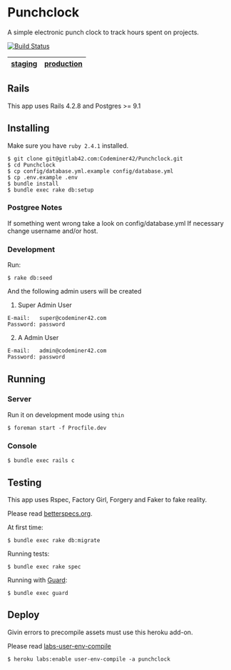 Punchclock
=========

A simple electronic punch clock to track hours spent on projects.

[![Build Status](http://gitlab42.com/Codeminer42/Punchclock/badges/master/build.svg)](http://gitlab42.com/Codeminer42/Punchclock/pipelines)

| [staging][1] | [production][2] |
|--------------|-----------------|

## Rails

This app uses Rails 4.2.8 and Postgres >= 9.1

## Installing

Make sure you have `ruby 2.4.1` installed.

```console
$ git clone git@gitlab42.com:Codeminer42/Punchclock.git
$ cd Punchclock
$ cp config/database.yml.example config/database.yml
$ cp .env.example .env
$ bundle install
$ bundle exec rake db:setup
```

### Postgree Notes
If something went wrong take a look on
config/database.yml
If necessary change username and/or host.

### Development

Run:
```console
$ rake db:seed
```
And the following admin users will be created

1. Super Admin User
```
E-mail:   super@codeminer42.com
Password: password
```

2. A Admin User
```
E-mail:   admin@codeminer42.com
Password: password
```

## Running

### Server

Run it on development mode using `thin`

```console
$ foreman start -f Procfile.dev
```

### Console

```console
$ bundle exec rails c
```

## Testing

This app uses Rspec, Factory Girl, Forgery and Faker to fake reality.

Please read [betterspecs.org](http://betterspecs.org/).

At first time:
```console
$ bundle exec rake db:migrate
```

Running tests:

```console
$ bundle exec rake spec
```


Running with [Guard](https://github.com/guard/guard-rspec):

```console
$ bundle exec guard
```

## Deploy

Givin errors to precompile assets must use this heroku add-on.

Please read [labs-user-env-compile](https://devcenter.heroku.com/articles/labs-user-env-compile)

```console
$ heroku labs:enable user-env-compile -a punchclock
```

[1]: http://punchclock-staging.herokuapp.com
[2]: http://punchclock.cm42.io/
